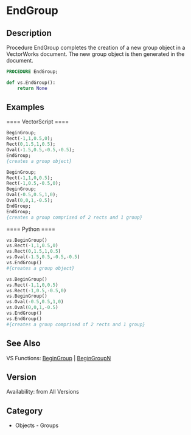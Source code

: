 # EndGroup

## Description
Procedure EndGroup completes the creation of a new group object in a VectorWorks document. The new group object is then generated in the document.

```pascal
PROCEDURE EndGroup;
```

```python
def vs.EndGroup():
    return None
```

## Examples
==== VectorScript ====
```pascal
BeginGroup;
Rect(-1,1,0.5,0);
Rect(0,1.5,1,0.5);
Oval(-1.5,0.5,-0.5,-0.5);
EndGroup;
{creates a group object}

BeginGroup;
Rect(-1,1,0,0.5);
Rect(-1,0.5,-0.5,0);
BeginGroup;
Oval(-0.5,0.5,1,0);
Oval(0,0,1,-0.5);
EndGroup;
EndGroup;
{creates a group comprised of 2 rects and 1 group}
```
==== Python ====
```python
vs.BeginGroup()
vs.Rect(-1,1,0.5,0)
vs.Rect(0,1.5,1,0.5)
vs.Oval(-1.5,0.5,-0.5,-0.5)
vs.EndGroup()
#{creates a group object}

vs.BeginGroup()
vs.Rect(-1,1,0,0.5)
vs.Rect(-1,0.5,-0.5,0)
vs.BeginGroup()
vs.Oval(-0.5,0.5,1,0)
vs.Oval(0,0,1,-0.5)
vs.EndGroup()
vs.EndGroup()
#{creates a group comprised of 2 rects and 1 group}
```

## See Also
VS Functions:
[BeginGroup](BeginGroup.md) | [BeginGroupN](BeginGroupN.md)

## Version
Availability: from All Versions

## Category
* Objects - Groups

